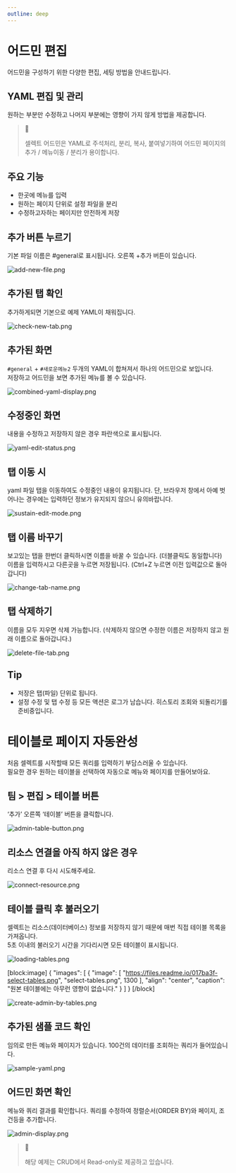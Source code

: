 ```yaml
---
outline: deep
---
```


# 어드민 편집

어드민을 구성하기 위한 다양한 편집, 세팅 방법을 안내드립니다.

## YAML 편집 및 관리

원하는 부분만 수정하고 나머지 부분에는 영향이 가지 않게 방법을 제공합니다.

> 📘 
> 
> 셀렉트 어드민은 YAML로 주석처리, 분리, 복사, 붙여넣기하여 어드민 페이지의 추가 / 메뉴이동 / 분리가 용이합니다.

## 주요 기능

- 한곳에 메뉴를 입력
- 원하는 페이지 단위로 설정 파일을 분리
- 수정하고자하는 페이지만 안전하게 저장

## 추가 버튼 누르기

기본 파일 이름은 #general로 표시됩니다. 오른쪽 +추가 버튼이 있습니다.

![](https://files.readme.io/388cca6-add-new-file.png "add-new-file.png")

## 추가된 탭 확인

추가하게되면 기본으로 예제 YAML이 채워집니다.

![](https://files.readme.io/91c9af7-check-new-tab.png "check-new-tab.png")

## 추가된 화면

`#general` + `#새로운메뉴2` 두개의 YAML이 합쳐져서 하나의 어드민으로 보입니다.  
저장하고 어드민을 보면 추가된 메뉴를 볼 수 있습니다.

![](https://files.readme.io/9dd8ba2-combined-yaml-display.png "combined-yaml-display.png")

## 수정중인 화면

내용을 수정하고 저장하지 않은 경우 파란색으로 표시됩니다.

![](https://files.readme.io/0bc5068-yaml-edit-status.png "yaml-edit-status.png")

## 탭 이동 시

yaml 파일 탭을 이동하여도 수정중인 내용이 유지됩니다. 단, 브라우저 창에서 아예 벗어나는 경우에는 입력하던 정보가 유지되지 않으니 유의바랍니다.

![](https://files.readme.io/d175425-sustain-edit-mode.png "sustain-edit-mode.png")

## 탭 이름 바꾸기

보고있는 탭을 한번더 클릭하시면 이름을 바꿀 수 있습니다. (더블클릭도 동일합니다)  
이름을 입력하시고 다른곳을 누르면 저장됩니다. (Ctrl+Z 누르면 이전 입력값으로 돌아갑니다)

![](https://files.readme.io/5de28d4-change-tab-name.png "change-tab-name.png")

## 탭 삭제하기

이름을 모두 지우면 삭제 가능합니다. (삭제하지 않으면 수정한 이름은 저장하지 않고 원래 이름으로 돌아갑니다.)

![](https://files.readme.io/0fe4ccd-delete-file-tab.png "delete-file-tab.png")

## Tip

- 저장은 탭(파일) 단위로 됩니다.
- 설정 수정 및 탭 수정 등 모든 액션은 로그가 남습니다. 히스토리 조회와 되돌리기를 준비중입니다.

# 테이블로 페이지 자동완성

처음 셀렉트를 시작할때 모든 쿼리를 입력하기 부담스러울 수 있습니다.  
필요한 경우 원하는 테이블을 선택하여 자동으로 메뉴와 페이지를 만들어보아요.

## 팀 > 편집 > 테이블 버튼

‘추가’ 오른쪽 ‘테이블’ 버튼을 클릭합니다.

![](https://files.readme.io/93b789d-admin-table-button.png "admin-table-button.png")

## 리소스 연결을 아직 하지 않은 경우

리소스 연결 후 다시 시도해주세요.

![](https://files.readme.io/e95b14a-connect-resource.png "connect-resource.png")

## 테이블 클릭 후 불러오기

셀렉트는 리소스(데이터베이스) 정보를 저장하지 않기 때문에 매번 직접 테이블 목록을 가져옵니다.  
5초 이내의 불러오기 시간을 기다리시면 모든 테이블이 표시됩니다.

![](https://files.readme.io/03f8a7b-loading-tables.png "loading-tables.png")

[block:image]
{
  "images": [
    {
      "image": [
        "https://files.readme.io/017ba3f-select-tables.png",
        "select-tables.png",
        1300
      ],
      "align": "center",
      "caption": "원본 테이블에는 아무런 영향이 없습니다."
    }
  ]
}
[/block]

![](https://files.readme.io/38aab1f-create-admin-by-tables.png "create-admin-by-tables.png")

## 추가된 샘플 코드 확인

임의로 만든 메뉴와 페이지가 있습니다. 100건의 데이터를 조회하는 쿼리가 들어있습니다.

![](https://files.readme.io/4bf1bcb-sample-yaml.png "sample-yaml.png")

## 어드민 화면 확인

메뉴와 쿼리 결과를 확인합니다. 쿼리를 수정하여 정렬순서(ORDER BY)와 페이지, 조건등을 추가합니다.

![](https://files.readme.io/88d7ae7-admin-display.png "admin-display.png")

> 📘 
> 
> 해당 예제는 CRUD에서 Read-only로 제공하고 있습니다.